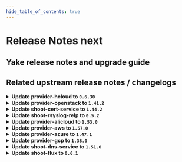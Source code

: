 ```yaml
---
hide_table_of_contents: true
---
```


# Release Notes next

## Yake release notes and upgrade guide

## Related upstream release notes / changelogs


<details>
<summary><b>Update provider-hcloud to <code>0.6.30</code></b></summary>

# [gardener-extension-provider-hcloud] v0.6.30

</details>

<details>
<summary><b>Update provider-openstack to <code>1.41.2</code></b></summary>

# [gardener/gardener-extension-provider-openstack]

## 🏃 Others

- `[OPERATOR]` Fix an issue with share network reconciliation not calculating number of existing share networks correctly. by @AndreasBurger [#827]

## Docker Images
- gardener-extension-admission-openstack: `europe-docker.pkg.dev/gardener-project/releases/gardener/extensions/admission-openstack:v1.41.2`
- gardener-extension-provider-openstack: `europe-docker.pkg.dev/gardener-project/releases/gardener/extensions/provider-openstack:v1.41.2`


</details>

<details>
<summary><b>Update shoot-cert-service to <code>1.44.2</code></b></summary>

# [gardener/gardener-extension-shoot-cert-service]

## 🏃 Others

- `[OPERATOR]` The memory limit from the `cert-controller-manager` Deployment is now removed. by @ialidzhikov [#287]

## Docker Images
- gardener-extension-shoot-cert-service: `europe-docker.pkg.dev/gardener-project/releases/gardener/extensions/shoot-cert-service:v1.44.2`


</details>

<details>
<summary><b>Update shoot-rsyslog-relp to <code>0.5.2</code></b></summary>

# [gardener/gardener-extension-shoot-rsyslog-relp]

## 🐛 Bug Fixes

- `[OPERATOR]` Fixed an issue that caused the `-a exit,always -F arch=b64 -S mount_setattr -F auid!=-1 -F key=privileged_special` audit rule to not get correctly applied. by @plkokanov [#151]

## Docker Images
- gardener-extension-shoot-rsyslog-relp-admission: `europe-docker.pkg.dev/gardener-project/releases/gardener/extensions/shoot-rsyslog-relp-admission:v0.5.2`
- gardener-extension-shoot-rsyslog-relp: `europe-docker.pkg.dev/gardener-project/releases/gardener/extensions/shoot-rsyslog-relp:v0.5.2`


</details>

<details>
<summary><b>Update provider-alicloud to <code>1.53.0</code></b></summary>

# [gardener/gardener-extension-provider-alicloud]

## ✨ New Features

- `[OPERATOR]` This extension now makes use of the new `.spec.pools[].userDataSecretRef` field to get to the worker pool user data. by @rfranzke [#727]
- `[OPERATOR]` Helm charts of extension and admission controller are published as OCI artifacts now. by @oliver-goetz [#734]
- `[USER]` The provider-alicloud extension does now support shoot clusters with Kubernetes version 1.30. You should consider the [Kubernetes release notes](https://github.com/kubernetes/kubernetes/blob/master/CHANGELOG/CHANGELOG-1.30.md) before upgrading to 1.30.  by @shafeeqes [#722]
## 🏃 Others

- `[OPERATOR]` The `controlplaneexposure.alicloud.extensions.gardener.cloud` webhook does no longer mutate Services/Deployments. Previously the webhook was called for Services/Deployments mutations and was not mutating anything. by @ialidzhikov [#725]
- `[OPERATOR]` This extension is now using the new way of providing monitoring configuration (ref [GEP-19](https://github.com/gardener/gardener/blob/master/docs/proposals/19-migrating-observability-stack-to-operators.md)) in case a shoot cluster's Prometheus has been migrated to management via `prometheus-operator`. by @rfranzke [#720]
- `[OPERATOR]` A `priorityClassName` can now be set for the admission deployment via the `gardener-extension-admission-alicloud` Helm chart. by @timuthy [#732]
- `[OPERATOR]` Inserts architecture from worker to the machine class by @sssash18 [#735]
- `[OPERATOR]` NodeGroupAutoscalingOptions can now be specified per worker group via the worker through the field `worker.spec.pools.clusterAutoscaler` by @aaronfern [#715]
# [gardener/machine-controller-manager]

## ⚠️ Breaking Changes

- `[OPERATOR]` Change OCI Image Registry from GCR (`eu.gcr.io/gardener-project`) to Artifact-Registry (`europe-docker.pkg.dev/gardener-project/releases`). Users should update their references. by @ccwienk [gardener/machine-controller-manager#878]
- `[DEVELOPER]`  New provider method Driver.InitializeMachine added for Post-Creation VM Instance Initialization steps. by @elankath [gardener/machine-controller-manager#898]
## 🐛 Bug Fixes

- `[DEVELOPER]` MCM restart happens properly in integration tests now. This fix will get activated, once this version is vendored in your mcm-provider by @sssash18 [gardener/machine-controller-manager#879]
- `[OPERATOR]` Fix for edge case of Node object deletion missed during machine termination. by @elankath [gardener/machine-controller-manager#887]
## 🏃 Others

- `[OPERATOR]` machine controller won't reconcile machine on non-spec update events by @himanshu-kun [gardener/machine-controller-manager#877]
- `[OPERATOR]` Updated k8s dependencies to `v0.29.3` by @rishabh-11 [gardener/machine-controller-manager#907]
- `[OPERATOR]` fixed IT for seed with k8s >= 1.27 as control cluster  by @piyuagr [gardener/machine-controller-manager#869]
- `[OPERATOR]` Removed vendor directory by @rishabh-11 [gardener/machine-controller-manager#903]
- `[OPERATOR]` Architecture field added in the nodetemplate. This will allow CA to pickup architecture from machine class and schedule pods on relevant arch nodes. by @sssash18 [gardener/machine-controller-manager#894]
- `[DEVELOPER]` go-git now removed from dependencies due to CVE's. by @elankath [gardener/machine-controller-manager#896]
- `[DEVELOPER]` Bump `k8s.io/*` deps to `v0.28.2` by @afritzler [gardener/machine-controller-manager#858]
## 📖 Documentation

- `[DEVELOPER]` Phase transition diagram for a machine object is added to FAQs by @himanshu-kun [gardener/machine-controller-manager#886]
# [gardener/machine-controller-manager-provider-alicloud]

## 🏃 Others

- `[DEVELOPER]` Removed vendor directory by @rishabh-11 [gardener/machine-controller-manager-provider-alicloud#74]

## Helm Charts
- admission-alicloud: `europe-docker.pkg.dev/gardener-project/releases/charts/gardener/extensions/admission-alicloud:v1.53.0`
- provider-alicloud: `europe-docker.pkg.dev/gardener-project/releases/charts/gardener/extensions/provider-alicloud:v1.53.0`
## Docker Images
- gardener-extension-admission-alicloud: `europe-docker.pkg.dev/gardener-project/releases/gardener/extensions/admission-alicloud:v1.53.0`
- gardener-extension-provider-alicloud: `europe-docker.pkg.dev/gardener-project/releases/gardener/extensions/provider-alicloud:v1.53.0`


</details>

<details>
<summary><b>Update provider-aws to <code>1.57.0</code></b></summary>

# [gardener/gardener-extension-provider-aws]

## ✨ New Features

- `[OPERATOR]` Helm charts of extension and admission controller are published as OCI artifacts now. by @oliver-goetz [#1012]
## 🐛 Bug Fixes

- `[OPERATOR]` Removed unnecessary preStop hook from `node-driver-registrar` in `csi-driver-node`, as socket removal is now handled internally by `node-driver-registrar`, resolving distroless image error. by @AndreasBurger [#992]
## 🏃 Others

- `[OPERATOR]` A `priorityClassName` can now be set for the admission deployment via the `gardener-extension-admission-aws` Helm chart. by @timuthy [#994]
- `[OPERATOR]` Starting with gardenlet >= v1.98.0, use controlplane webhook object selector to limit mutator calls. by @LucaBernstein [#989]
- `[OPERATOR]` Update the VPA CRD used for testing locally by @kon-angelo [#1019]
- `[OPERATOR]` Inserts `architecture` from worker to the machine class by @sssash18 [#853]

## Helm Charts
- admission-aws-application: `europe-docker.pkg.dev/gardener-project/releases/charts/gardener/extensions/admission-aws-application:v1.57.0`
- admission-aws-runtime: `europe-docker.pkg.dev/gardener-project/releases/charts/gardener/extensions/admission-aws-runtime:v1.57.0`
- provider-aws: `europe-docker.pkg.dev/gardener-project/releases/charts/gardener/extensions/provider-aws:v1.57.0`
## Docker Images
- gardener-extension-admission-aws: `europe-docker.pkg.dev/gardener-project/releases/gardener/extensions/admission-aws:v1.57.0`
- gardener-extension-provider-aws: `europe-docker.pkg.dev/gardener-project/releases/gardener/extensions/provider-aws:v1.57.0`


</details>

<details>
<summary><b>Update provider-azure to <code>1.47.1</code></b></summary>

# [gardener/gardener-extension-provider-azure]

## 🏃 Others

- `[OPERATOR]` The storage domain to use for backup buckets is now inferred from the buckets' region if no explicit config is given by @AndreasBurger [#947]

## Helm Charts
- admission-azure-application: `europe-docker.pkg.dev/gardener-project/releases/charts/gardener/extensions/admission-azure-application:v1.47.1`
- admission-azure-runtime: `europe-docker.pkg.dev/gardener-project/releases/charts/gardener/extensions/admission-azure-runtime:v1.47.1`
- provider-azure: `europe-docker.pkg.dev/gardener-project/releases/charts/gardener/extensions/provider-azure:v1.47.1`
## Docker Images
- gardener-extension-admission-azure: `europe-docker.pkg.dev/gardener-project/releases/gardener/extensions/admission-azure:v1.47.1`
- gardener-extension-provider-azure: `europe-docker.pkg.dev/gardener-project/releases/gardener/extensions/provider-azure:v1.47.1`


</details>

<details>
<summary><b>Update provider-gcp to <code>1.38.0</code></b></summary>

# [gardener/gardener-extension-provider-gcp]

## ✨ New Features

- `[OPERATOR]` Helm charts of extension and admission controller are published as OCI artifacts now. by @oliver-goetz [#805]
## 🐛 Bug Fixes

- `[OPERATOR]` Removed unnecessary preStop hook from `node-driver-registrar` in `csi-driver-node`, as socket removal is now handled internally by `node-driver-registrar`, resolving distroless image error. by @sujeet01 [#792]
- `[USER]` Allow configuring iops and throughput of hyperdisk-balanced disks by @hebelsan [#793]
## 🏃 Others

- `[OPERATOR]` Inserts architecture from worker to the machine class by @sssash18 [#809]
- `[OPERATOR]` Starting with gardenlet >= v1.98.0, use controlplane webhook object selector to limit mutator calls. by @LucaBernstein [#789]
- `[OPERATOR]` Update the VPA CRD used for testing locally by @hebelsan [#812]
- `[OPERATOR]` A `priorityClassName` can now be set for the admission deployment via the `gardener-extension-admission-gcp` Helm chart. by @timuthy [#794]

## Helm Charts
- admission-gcp-application: `europe-docker.pkg.dev/gardener-project/releases/charts/gardener/extensions/admission-gcp-application:v1.38.0`
- admission-gcp-runtime: `europe-docker.pkg.dev/gardener-project/releases/charts/gardener/extensions/admission-gcp-runtime:v1.38.0`
- provider-gcp: `europe-docker.pkg.dev/gardener-project/releases/charts/gardener/extensions/provider-gcp:v1.38.0`
## Docker Images
- gardener-extension-admission-gcp: `europe-docker.pkg.dev/gardener-project/releases/gardener/extensions/admission-gcp:v1.38.0`
- gardener-extension-provider-gcp: `europe-docker.pkg.dev/gardener-project/releases/gardener/extensions/provider-gcp:v1.38.0`


</details>

<details>
<summary><b>Update shoot-dns-service to <code>1.51.0</code></b></summary>

# [gardener/external-dns-management]

## 🏃 Others

- `[OPERATOR]` Lookup processor: sort lookup results and retry on timeout by @MartinWeindel [gardener/external-dns-management#382]
# [gardener/gardener-extension-shoot-dns-service]

## ✨ New Features

- `[OPERATOR]` Helm charts of extension and admission controller are published as OCI artifacts now. by @oliver-goetz [#359]
## 🏃 Others

- `[OPERATOR]` Bumps github.com/gardener/gardener from 1.99.0 to 1.100.0. by @dependabot[bot] [#360]

## Helm Charts
- admission-shoot-dns-service: `europe-docker.pkg.dev/gardener-project/releases/charts/gardener/extensions/admission-shoot-dns-service:v1.51.0`
- shoot-dns-service: `europe-docker.pkg.dev/gardener-project/releases/charts/gardener/extensions/shoot-dns-service:v1.51.0`
## Docker Images
- gardener-extension-admission-shoot-dns-service: `europe-docker.pkg.dev/gardener-project/releases/gardener/extensions/admission-shoot-dns-service:v1.51.0`
- gardener-extension-shoot-dns-service: `europe-docker.pkg.dev/gardener-project/releases/gardener/extensions/shoot-dns-service:v1.51.0`


</details>

<details>
<summary><b>Update shoot-flux to <code>0.6.1</code></b></summary>

## What's Changed
* :bug: Fix reconcile order for new Shoots by @maboehm in https://github.com/stackitcloud/gardener-extension-shoot-flux/pull/84


**Full Changelog**: https://github.com/stackitcloud/gardener-extension-shoot-flux/compare/v0.6.0...v0.6.1

</details>
